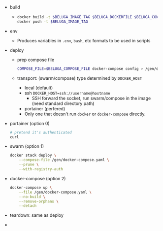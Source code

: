 - build

  - ```bash
    docker build -t $BELUGA_IMAGE_TAG $BELUGA_DOCKERFILE $BELUGA_CONTEXT
    docker push -t $BELUGA_IMAGE_TAG
    ```

- env

  - Produces variables in `.env`, `bash`, etc formats to be used in scripts

- deploy

  - prep compose file

    ```bash
    COMPOSE_FILE=$BELUGA_COMPOSE_FILE docker-compose config > /gen/docker-compose.yaml
    ```

  - transport: (swarm/compose) type determined by `DOCKER_HOST`

    - local (default)
    - ssh `DOCKER_HOST=ssh://username@hostname`
      - SSH forward the socket, run swarm/compose in the image (need standard directory path)
    - portainer (perfered)
    - Only one that doesn't run `docker` or `docker-compose` directly.
  
- portainer (option 0)
  
    ```bash
    # pretend it's authenticated
    curl 
  ```
  
- swarm (option 1)
  
    ```bash
    docker stack deploy \
    	--compose-file /gen/docker-compose.yaml \
    	--prune \
    	--with-registry-auth
  ```
  
- docker-compose (option 2)
  
    ```bash
    docker-compose up \
    	--file /gen/docker-compose.yaml \
    	--no-build \
    	--remove-orphans \
    	--detach
    ```
  
- teardown: same as deploy

- 